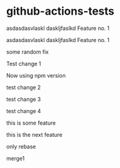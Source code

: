 # github-actions-tests

asdasdasvlaskl daskljfaslkd
Feature no. 1

asdasdasvlaskl daskljfaslkd
Feature no. 1

some random fix

Test change 1

Now using npm version

test change 2

test change 3

test change 4

this is some feature

this is the next feature

only rebase

merge1
